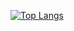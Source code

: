 [![Top Langs](https://github-readme-stats.vercel.app/api/top-langs/?username=CRNHV&layout=donut-vertical)](https://github.com/anuraghazra/github-readme-stats)

